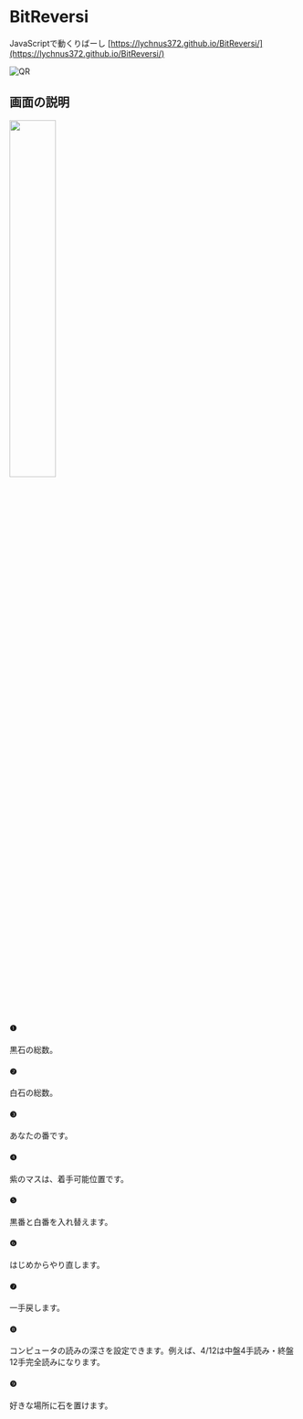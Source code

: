 # BitReversi
JavaScriptで動くりばーし
[https://lychnus372.github.io/BitReversi/](https://lychnus372.github.io/BitReversi/)

![QR](https://ushibata.github.io/AIReversi/qr.png)


## 画面の説明
<img src="https://ushibata.github.io/AIReversi/board.png" width=40%>

#### ❶
黒石の総数。

#### ❷
白石の総数。

#### ❸
あなたの番です。

#### ❹
紫のマスは、着手可能位置です。

#### ❺
黒番と白番を入れ替えます。

#### ❻
はじめからやり直します。

#### ❼
一手戻します。

#### ❽
コンピュータの読みの深さを設定できます。例えば、4/12は中盤4手読み・終盤12手完全読みになります。

#### ❾
好きな場所に石を置けます。
